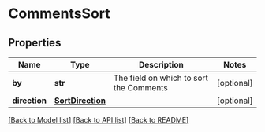 # CommentsSort


## Properties
Name | Type | Description | Notes
------------ | ------------- | ------------- | -------------
**by** | **str** | The field on which to sort the Comments | [optional] 
**direction** | [**SortDirection**](SortDirection.md) |  | [optional] 

[[Back to Model list]](../../README.md#documentation-for-models) [[Back to API list]](../../README.md#documentation-for-api-endpoints) [[Back to README]](../../README.md)


